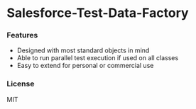 # Salesforce-Test-Data-Factory

### Features

- Designed with most standard objects in mind
- Able to run parallel test execution if used on all classes
- Easy to extend for personal or commercial use

### License
MIT
